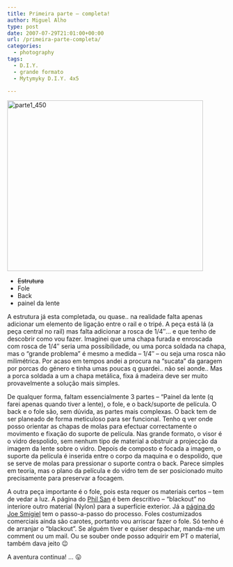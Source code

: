```yaml
---
title: Primeira parte – completa!
author: Miguel Alho
type: post
date: 2007-07-29T21:01:00+00:00
url: /primeira-parte-completa/
categories:
  - photography
tags:
  - D.I.Y.
  - grande formato
  - Mytymyky D.I.Y. 4x5

---
```

[<img src="http://farm2.static.flickr.com/1006/943450504_609a935e88.jpg" alt="parte1_450" height="392" width="450" />][1]

  * <s>Estrutura</s>
  * Fole
  * Back
  * painel da lente

A estrutura já esta completada, ou quase.. na realidade falta apenas adicionar um elemento de ligação entre o rail e o tripé. A peça está lá (a peça central no rail) mas falta adicionar a rosca de 1/4&#8243;&#8230; e que tenho de descobrir como vou fazer. Imaginei que uma chapa furada e enroscada com rosca de 1/4&#8243; seria uma possibilidade, ou uma porca soldada na chapa, mas o &#8220;grande problema&#8221; é mesmo a medida &#8211; 1/4&#8243; &#8211; ou seja uma rosca não milimétrica. Por acaso em tempos andei a procura na &#8220;sucata&#8221; da garagem por porcas do género e tinha umas poucas q guardei.. não sei aonde.. Mas a porca soldada a um a chapa metálica, fixa á madeira deve ser muito provavelmente a solução mais simples.

De qualquer forma, faltam essencialmente 3 partes &#8211; &#8220;Painel da lente (q farei apenas quando tiver a lente), o fole, e o back/suporte de película. O back e o fole são, sem dúvida, as partes mais complexas. O back tem de ser planeado de forma meticuloso para ser funcional. Tenho q ver onde posso orientar as chapas de molas para efectuar correctamente o movimento e fixação do suporte de película. Nas grande formato, o visor é o vidro despolido, sem nenhum tipo de material a obstruir a projecção da imagem da lente sobre o vidro. Depois de composto e focada a imagem, o suporte da película é inserida entre o corpo da maquina e o despolído, que se serve de molas para pressionar o suporte contra o back. Parece simples em teoria, mas o plano da película e do vidro tem de ser posicionado muito precisamente para preservar a focagem. 

A outra peça importante é o fole, pois esta requer os materiais certos &#8211; tem de vedar a luz. A página do <a href="http://www.philsan.com/bellows.htm" target="_blank">Phil San</a> é bem descritivo &#8211; &#8220;blackout&#8221; no interiore outro material (Nylon) para a superfície exterior. Já a <a href="http://my.net-link.net/~jsmigiel/bellows.html" target="_blank">página do Joe Smigiel</a> tem o passo-a-passo do processo. Foles costumizados comerciais ainda são carotes, portanto vou arriscar fazer o fole. Só tenho é de arranjar o &#8220;blackout&#8221;. Se alguém tiver e quiser despachar, manda-me um comment ou um mail. Ou se souber onde posso adquirir em PT o material, também dava jeito 😉

A aventura continua! &#8230; 😛

 [1]: http://www.flickr.com/photos/mytymyky/943450504/ "Photo Sharing"